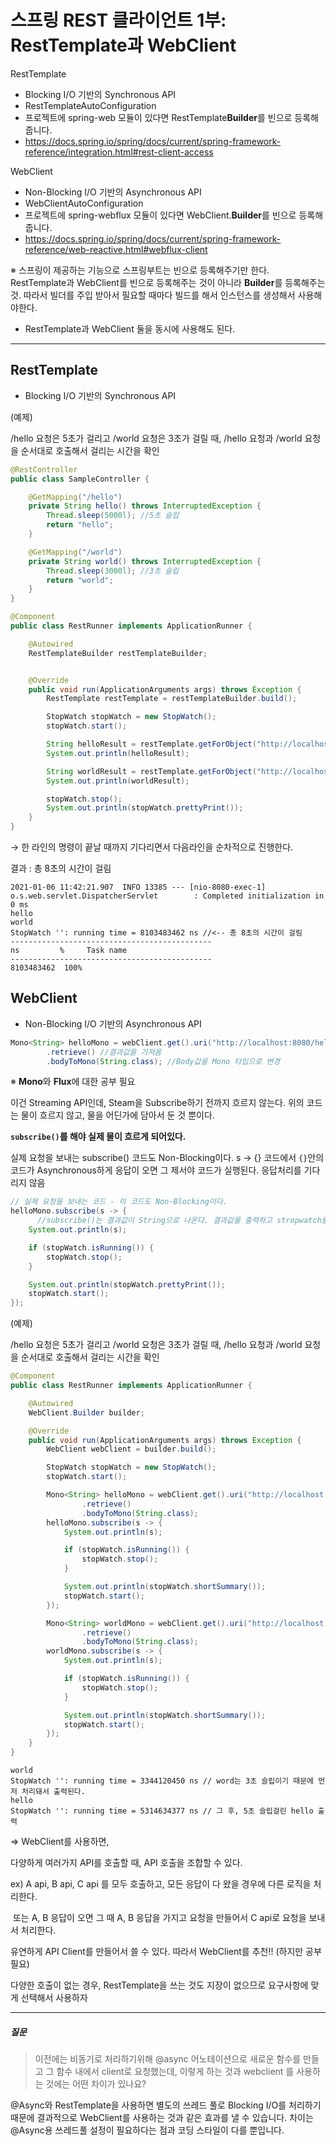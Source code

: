 # 스프링 REST 클라이언트 1부: RestTemplate과 WebClient

RestTemplate

* Blocking I/O 기반의 Synchronous API 
* RestTemplateAutoConfiguration
* 프로젝트에 spring-web 모듈이 있다면 RestTemplate**Builder**를 빈으로 등록해 줍니다.
* https://docs.spring.io/spring/docs/current/spring-framework-reference/integration.html#rest-client-access

WebClient

* Non-Blocking I/O 기반의 Asynchronous API
* WebClientAutoConfiguration
* 프로젝트에 spring-webflux 모듈이 있다면 WebClient.**Builder**를 빈으로 등록해 줍니다.
* https://docs.spring.io/spring/docs/current/spring-framework-reference/web-reactive.html#webflux-client

※ 스프링이 제공하는 기능으로 스프링부트는 빈으로 등록해주기만 한다. RestTemplate과 WebClient를 빈으로 등록해주는 것이 아니라 **Builder**를 등록해주는 것. 따라서 빌더를 주입 받아서 필요할 때마다 빌드를 해서 인스턴스를 생성해서 사용해야한다.

* RestTemplate과 WebClient 둘을 동시에 사용해도 된다.

---

## RestTemplate

* Blocking I/O 기반의 Synchronous API 

(예제)

/hello 요청은 5초가 걸리고 /world 요청은 3초가 걸릴 때, /hello 요청과 /world 요청을 순서대로 호출해서 걸리는 시간을 확인

```java
@RestController
public class SampleController {

    @GetMapping("/hello")
    private String hello() throws InterruptedException {
        Thread.sleep(5000l); //5초 슬립
        return "hello";
    }

    @GetMapping("/world")
    private String world() throws InterruptedException {
        Thread.sleep(3000l); //3초 슬립
        return "world";
    }
}
```

```java
@Component
public class RestRunner implements ApplicationRunner {

    @Autowired
    RestTemplateBuilder restTemplateBuilder;


    @Override
    public void run(ApplicationArguments args) throws Exception {
        RestTemplate restTemplate = restTemplateBuilder.build();

        StopWatch stopWatch = new StopWatch();
        stopWatch.start();

        String helloResult = restTemplate.getForObject("http://localhost:8080/hello", String.class); //이 요청이 끝날 때까지 다음 라인으로 넘어가지 않는다. // 5초 슬립이 걸려있다.
        System.out.println(helloResult);

        String worldResult = restTemplate.getForObject("http://localhost:8080/world", String.class); //이 요청이 끝날 때까지 다음 라인으로 넘어가지 않는다. // 3초 슬립이 걸려있다.
        System.out.println(worldResult);

        stopWatch.stop();
        System.out.println(stopWatch.prettyPrint());
    }
}
```

→ 한 라인의 명령이 끝날 때까지 기다리면서 다음라인을 순차적으로 진행한다. 

결과 : 총 8초의 시간이 걸림

```
2021-01-06 11:42:21.907  INFO 13385 --- [nio-8080-exec-1] o.s.web.servlet.DispatcherServlet        : Completed initialization in 0 ms
hello
world
StopWatch '': running time = 8103483462 ns //<-- 총 8초의 시간이 걸림
---------------------------------------------
ns         %     Task name
---------------------------------------------
8103483462  100%  
```



## WebClient

* Non-Blocking I/O 기반의 Asynchronous API

```java
Mono<String> helloMono = webClient.get().uri("http://localhost:8080/hello") //요청
        .retrieve() //결과값을 가져옴
        .bodyToMono(String.class); //Body값을 Mono 타입으로 변경
```

※ **Mono**와 **Flux**에 대한 공부 필요

이건 Streaming API인데, Steam을 Subscribe하기 전까지 흐르지 않는다. 위의 코드는 물이 흐르지 않고, 물을 어딘가에 담아서 둔 것 뿐이다. 

**`subscribe()`를 해야 실제 물이 흐르게 되어있다.** 

실제 요청을 보내는 subscribe() 코드도 Non-Blocking이다. s → {} 코드에서 `{}`안의 코드가 Asynchronous하게 응답이 오면 그 제서야 코드가 실행된다. 응답처리를 기다리지 않음

```java
// 실제 요청을 보내는 코드 - 이 코드도 Non-Blocking이다.
helloMono.subscribe(s -> {
	  //subscribe()는 결과값이 String으로 나온다. 결과값을 출력하고 stropwatch를 잠시 멈추고 출력 후 재시작
    System.out.println(s);

    if (stopWatch.isRunning()) {
        stopWatch.stop();
    }

    System.out.println(stopWatch.prettyPrint());
    stopWatch.start();
});
```



(예제)

/hello 요청은 5초가 걸리고 /world 요청은 3초가 걸릴 때, /hello 요청과 /world 요청을 순서대로 호출해서 걸리는 시간을 확인

```java
@Component
public class RestRunner implements ApplicationRunner {

    @Autowired
    WebClient.Builder builder;

    @Override
    public void run(ApplicationArguments args) throws Exception {
        WebClient webClient = builder.build();

        StopWatch stopWatch = new StopWatch();
        stopWatch.start();

        Mono<String> helloMono = webClient.get().uri("http://localhost:8080/hello")
                .retrieve()
                .bodyToMono(String.class);
        helloMono.subscribe(s -> {
            System.out.println(s);

            if (stopWatch.isRunning()) {
                stopWatch.stop();
            }

            System.out.println(stopWatch.shortSummary());
            stopWatch.start();
        });

        Mono<String> worldMono = webClient.get().uri("http://localhost:8080/world")
                .retrieve()
                .bodyToMono(String.class);
        worldMono.subscribe(s -> {
            System.out.println(s);

            if (stopWatch.isRunning()) {
                stopWatch.stop();
            }

            System.out.println(stopWatch.shortSummary());
            stopWatch.start();
        });
    }
}
```

```
world
StopWatch '': running time = 3344120450 ns // word는 3초 슬립이기 때문에 먼저 처리돼서 출력된다.
hello
StopWatch '': running time = 5314634377 ns // 그 후, 5초 슬립걸린 hello 출력
```





⇒ WebClient를 사용하면, 

다양하게 여러가지 API를 호출할 때, API 호출을 조합할 수 있다.

ex)  A api, B api, C api 를 모두 호출하고, 모든 응답이 다 왔을 경우에 다른 로직을 처리한다.

​		또는 A, B 응답이 오면 그 때 A, B 응답을 가지고 요청을 만들어서 C api로 요청을 보내서 처리한다.

유연하게 API Client를 만들어서 쓸 수 있다. 따라서 WebClient를 추천!! (하지만 공부 필요)

다양한 호출이 없는 경우, RestTemplate을 쓰는 것도 지장이 없으므로 요구사항에 맞게 선택해서 사용하자



---

##### 질문

> 이전에는 비동기로 처리하기위해 @async 어노테이션으로 새로운 함수를 만들고 그 함수 내에서 client로 요청했는데, 이렇게 하는 것과 webclient 를 사용하는 것에는 어떤 차이가 있나요?

@Async와 RestTemplate을 사용하면 별도의 쓰레드 풀로 Blocking I/O를 처리하기 때문에 결과적으로 WebClient를 사용하는 것과 같은 효과를 낼 수 있습니다. 차이는 @Async용 쓰레드풀 설정이 필요하다는 점과 코딩 스타일이 다를 뿐입니다.


